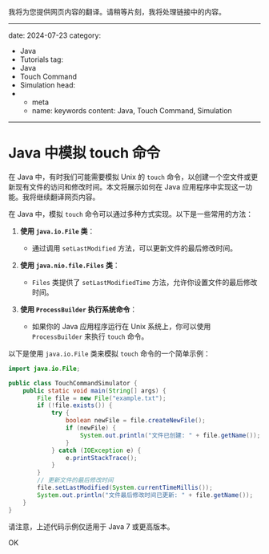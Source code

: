 我将为您提供网页内容的翻译。请稍等片刻，我将处理链接中的内容。

---
date: 2024-07-23
category:
  - Java
  - Tutorials
tag:
  - Java
  - Touch Command
  - Simulation
head:
  - - meta
    - name: keywords
      content: Java, Touch Command, Simulation
------
# Java 中模拟 touch 命令

在 Java 中，有时我们可能需要模拟 Unix 的 `touch` 命令，以创建一个空文件或更新现有文件的访问和修改时间。本文将展示如何在 Java 应用程序中实现这一功能。我将继续翻译网页内容。

在 Java 中，模拟 `touch` 命令可以通过多种方式实现。以下是一些常用的方法：

1. **使用 `java.io.File` 类**：
   - 通过调用 `setLastModified` 方法，可以更新文件的最后修改时间。

2. **使用 `java.nio.file.Files` 类**：
   - `Files` 类提供了 `setLastModifiedTime` 方法，允许你设置文件的最后修改时间。

3. **使用 `ProcessBuilder` 执行系统命令**：
   - 如果你的 Java 应用程序运行在 Unix 系统上，你可以使用 `ProcessBuilder` 来执行 `touch` 命令。

以下是使用 `java.io.File` 类来模拟 `touch` 命令的一个简单示例：

```java
import java.io.File;

public class TouchCommandSimulator {
    public static void main(String[] args) {
        File file = new File("example.txt");
        if (!file.exists()) {
            try {
                boolean newFile = file.createNewFile();
                if (newFile) {
                    System.out.println("文件已创建: " + file.getName());
                }
            } catch (IOException e) {
                e.printStackTrace();
            }
        }
        // 更新文件的最后修改时间
        file.setLastModified(System.currentTimeMillis());
        System.out.println("文件最后修改时间已更新: " + file.getName());
    }
}
```

请注意，上述代码示例仅适用于 Java 7 或更高版本。

OK